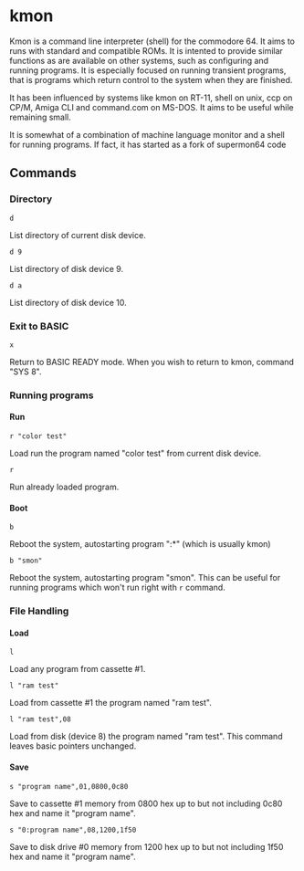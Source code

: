 # kmon

Kmon is a command line interpreter (shell) for the commodore 64. It aims to runs with standard and compatible ROMs.
It is intented to provide similar functions as are available on other systems, such as configuring and running programs.
It is especially focused on running transient programs, that is programs which return control to the system when they are finished.

It has been influenced by systems like kmon on RT-11, shell on unix, ccp on CP/M, Amiga CLI and command.com on MS-DOS.
It aims to be useful while remaining small.

It is somewhat of a combination of machine language monitor and a shell for running programs.
If fact, it has started as a fork of supermon64 code

## Commands

### Directory

```
d
```

List directory of current disk device.

```
d 9
```

List directory of disk device 9.

```
d a
```

List directory of disk device 10.


### Exit to BASIC

```
x
```

Return to BASIC READY mode. When you wish to return to kmon,
command "SYS 8".  

### Running programs

#### Run

```
r "color test"
```

Load run the program named "color test" from current disk device.

```
r
```
Run already loaded program.

#### Boot

```
b 
```

Reboot the system, autostarting program ":*" (which is usually kmon)

```
b "smon"
```
     
Reboot the system, autostarting program "smon". 
This can be useful for running programs which won't run right with `r` command.


### File Handling

#### Load 

```
l
```
Load any program from cassette #1.

```
l "ram test"
```

Load from cassette #1 the program named "ram test".

```
l "ram test",08
```

Load from disk (device 8) the program named  "ram test". This
command leaves basic pointers unchanged.

#### Save

```
s "program name",01,0800,0c80
```

Save to cassette #1 memory from 0800 hex up to but not including
0c80 hex and name it "program name".

```
s "0:program name",08,1200,1f50
```
     
Save to disk drive #0 memory from 1200 hex up to but not including
1f50 hex and name it "program name".

##
